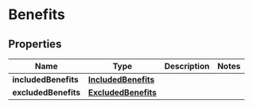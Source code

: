 
# Benefits

## Properties
Name | Type | Description | Notes
------------ | ------------- | ------------- | -------------
**includedBenefits** | [**IncludedBenefits**](IncludedBenefits.md) |  | 
**excludedBenefits** | [**ExcludedBenefits**](ExcludedBenefits.md) |  | 




